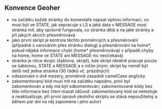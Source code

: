 ## Konvence Geoher

- na začátku každé stránky do komentáře napsat úplnou informaci, co musí být ve STATE, jak sepracuje s LS a jaká data v MESSAGE musí stránka mít, aby správně fungovala, co stránka dělá a na jaké stránky a při jakých akcích přesměrovává
- jako první skript je kontrola těchto proměnných a přesměrování (případně s varováním přes stránku dialog) a přesměrování na home*, pokud nějaká informace chybí (home* přesměrovávají v případě chyby na home, home ve STATE ani MESSAGE nic neočekává)
- stránka je ntice dvojic (šablona, skript), kde skript ideálně pracuje pouze se šablonou, STATE a MESSAGE a s ničím jiným; skript by neměl být delší než jedna stránka (30 řádků vč. prázdných)
- odsazování o dvě mezery, proměnné zásadně camelCase anglicky
- zakomentovaný kód musí mít na začátku napsáno, proč byl zakomentován a kdy má být odkomentován; zakomentované kódy bez této informace bez čtení mazat (důvod: zakomentovaný kód se netestuje a neaktualizuje, při první úpravě okolního skriptu se stává nepoužitelný a během pár dní na něj zapomene i jeho autor)